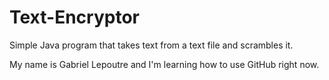 # Text-Encryptor
Simple Java program that takes text from a text file and scrambles it.

My name is Gabriel Lepoutre and I'm learning how to use GitHub right now.
